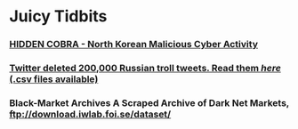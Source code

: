 # Juicy Tidbits

### [HIDDEN COBRA - North Korean Malicious Cyber Activity](https://www.us-cert.gov/HIDDEN-COBRA-North-Korean-Malicious-Cyber-Activity)
### [Twitter deleted 200,000 Russian troll tweets. Read them _here_ (.csv files available)](https://www.nbcnews.com/tech/social-media/now-available-more-200-000-deleted-russian-troll-tweets-n844731?cid=sm_npd_nn_tw_ma)
### Black-Market Archives A Scraped Archive of Dark Net Markets, ftp://download.iwlab.foi.se/dataset/
